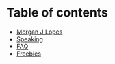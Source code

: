 # Table of contents

* [Morgan J Lopes](README.md)
* [Speaking](speaking.md)
* [FAQ](faq.md)
* [Freebies](freebies.md)
